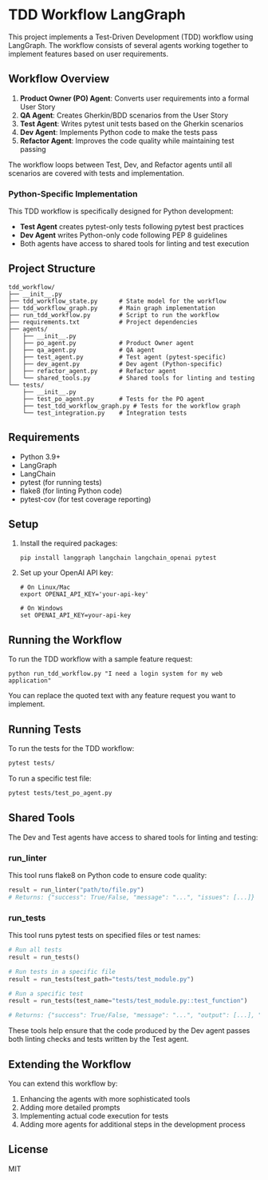 # TDD Workflow LangGraph

This project implements a Test-Driven Development (TDD) workflow using LangGraph. The workflow consists of several agents working together to implement features based on user requirements.

## Workflow Overview

1. **Product Owner (PO) Agent**: Converts user requirements into a formal User Story
2. **QA Agent**: Creates Gherkin/BDD scenarios from the User Story
3. **Test Agent**: Writes pytest unit tests based on the Gherkin scenarios
4. **Dev Agent**: Implements Python code to make the tests pass
5. **Refactor Agent**: Improves the code quality while maintaining test passing

The workflow loops between Test, Dev, and Refactor agents until all scenarios are covered with tests and implementation.

### Python-Specific Implementation

This TDD workflow is specifically designed for Python development:

- **Test Agent** creates pytest-only tests following pytest best practices
- **Dev Agent** writes Python-only code following PEP 8 guidelines
- Both agents have access to shared tools for linting and test execution

## Project Structure

```
tdd_workflow/
├── __init__.py
├── tdd_workflow_state.py      # State model for the workflow
├── tdd_workflow_graph.py      # Main graph implementation
├── run_tdd_workflow.py        # Script to run the workflow
├── requirements.txt           # Project dependencies
├── agents/
│   ├── __init__.py
│   ├── po_agent.py            # Product Owner agent
│   ├── qa_agent.py            # QA agent
│   ├── test_agent.py          # Test agent (pytest-specific)
│   ├── dev_agent.py           # Dev agent (Python-specific)
│   ├── refactor_agent.py      # Refactor agent
│   └── shared_tools.py        # Shared tools for linting and testing
└── tests/
    ├── __init__.py
    ├── test_po_agent.py       # Tests for the PO agent
    ├── test_tdd_workflow_graph.py # Tests for the workflow graph
    └── test_integration.py    # Integration tests
```

## Requirements

- Python 3.9+
- LangGraph
- LangChain
- pytest (for running tests)
- flake8 (for linting Python code)
- pytest-cov (for test coverage reporting)

## Setup

1. Install the required packages:
   ```
   pip install langgraph langchain langchain_openai pytest
   ```

2. Set up your OpenAI API key:
   ```
   # On Linux/Mac
   export OPENAI_API_KEY='your-api-key'
   
   # On Windows
   set OPENAI_API_KEY=your-api-key
   ```

## Running the Workflow

To run the TDD workflow with a sample feature request:

```
python run_tdd_workflow.py "I need a login system for my web application"
```

You can replace the quoted text with any feature request you want to implement.

## Running Tests

To run the tests for the TDD workflow:

```bash
pytest tests/
```

To run a specific test file:

```bash
pytest tests/test_po_agent.py
```

## Shared Tools

The Dev and Test agents have access to shared tools for linting and testing:

### run_linter

This tool runs flake8 on Python code to ensure code quality:

```python
result = run_linter("path/to/file.py")
# Returns: {"success": True/False, "message": "...", "issues": [...]}
```

### run_tests

This tool runs pytest tests on specified files or test names:

```python
# Run all tests
result = run_tests()

# Run tests in a specific file
result = run_tests(test_path="tests/test_module.py")

# Run a specific test
result = run_tests(test_name="tests/test_module.py::test_function")

# Returns: {"success": True/False, "message": "...", "output": [...], "return_code": 0}
```

These tools help ensure that the code produced by the Dev agent passes both linting checks and tests written by the Test agent.

## Extending the Workflow

You can extend this workflow by:

1. Enhancing the agents with more sophisticated tools
2. Adding more detailed prompts
3. Implementing actual code execution for tests
4. Adding more agents for additional steps in the development process

## License

MIT
